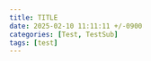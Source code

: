 ```yaml
---
title: TITLE
date: 2025-02-10 11:11:11 +/-0900
categories: [Test, TestSub]
tags: [test]     
---
```

